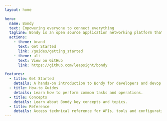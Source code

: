 ```yaml
---
layout: home

hero:
  name: Bondy
  text: Empowering everyone to connect everything
  tagline: Bondy is an open source application networking platform that connects all elements of a distributed application, from web and mobile apps to IoT devices and backend services, allowing everything to talk using one single, simple protocol.
  actions:
    - theme: brand
      text: Get Started
      link: /guides/getting_started
    - theme: alt
      text: View on GitHub
      link: https://github.com/leapsight/bondy

features:
  - title: Get Started
    details: A hands-on introduction to Bondy for developers and devop engineers through a series of tutorials.
  - title: How-to Guides
    details: Learn how to perform common tasks and operations.
  - title: Concepts
    details: Learn about Bondy key concepts and topics.
  - title: Reference
    details: Access technical reference for APIs, tools and configuration.
---
```

